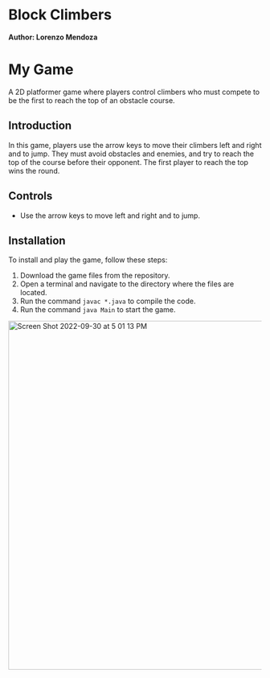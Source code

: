 # Block Climbers

**Author: Lorenzo Mendoza**

# My Game

A 2D platformer game where players control climbers who must compete to be the first to reach the top of an obstacle course.

## Introduction

In this game, players use the arrow keys to move their climbers left and right and to jump. They must avoid obstacles and enemies, and try to reach the top of the course before their opponent. The first player to reach the top wins the round.

## Controls

- Use the arrow keys to move left and right and to jump.

## Installation

To install and play the game, follow these steps:

1. Download the game files from the repository.
2. Open a terminal and navigate to the directory where the files are located.
3. Run the command `javac *.java` to compile the code.
4. Run the command `java Main` to start the game.


<img width="694" alt="Screen Shot 2022-09-30 at 5 01 13 PM" src="https://user-images.githubusercontent.com/97049080/193355618-d18c1a07-1b12-44c0-a01c-9e036fb51050.png">
